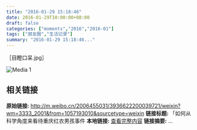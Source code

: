 ```yaml
---
title: "2016-01-29 15:18:46"
date: 2016-01-29T10:00:00+08:00
draft: false
categories: ["moments","2016","2016-01"]
tags: ["朋友圈","生活记录"]
summary: "2016-01-29 15:18:46..."
---
```


［目瞪口呆.jpg］

![Media 1](/Moments/photos/2016-01-29/201601291518460.jpg)

## 相关链接

**原始链接:** http://m.weibo.cn/2006455031/3936622200039721/weixin?wm=3333_2001&from=1057193010&sourcetype=weixin
**链接标题:** 「如何从科学角度来看待重庆红衣男孩事件
**本地链接:** [查看完整内容](/link_content/2016/01/2016-01-29/link_content/)
**链接摘要:** ...

